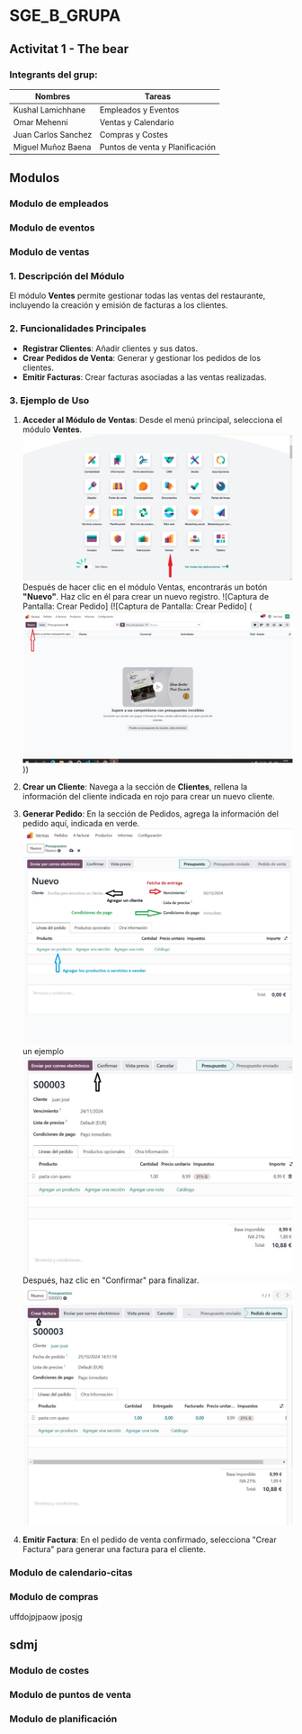 # SGE_B_GRUPA
## Activitat 1 - The bear

### Integrants del grup:

**Nombres**|**Tareas**
---|---
Kushal Lamichhane | Empleados y Eventos
Omar Mehenni | Ventas y Calendario
Juan Carlos Sanchez | Compras y Costes
Miguel Muñoz Baena | Puntos de venta y Planificación

## Modulos

### Modulo de empleados

### Modulo de eventos

### Modulo de ventas

### 1. Descripción del Módulo
El módulo **Ventes** permite gestionar todas las ventas del restaurante, incluyendo la creación y emisión de facturas a los clientes.
 
### 2. Funcionalidades Principales
- **Registrar Clientes**: Añadir clientes y sus datos.
- **Crear Pedidos de Venta**: Generar y gestionar los pedidos de los clientes.
- **Emitir Facturas**: Crear facturas asociadas a las ventas realizadas.

### 3. Ejemplo de Uso

1. **Acceder al Módulo de Ventas**: Desde el menú principal, selecciona el módulo **Ventes**.
![modulo ventas](<1- ventas.jpg>)
Después de hacer clic en el módulo Ventas, encontrarás un botón **"Nuevo"**. Haz clic en él para crear un nuevo registro.
![Captura de Pantalla: Crear Pedido]
(![Captura de Pantalla: Crear Pedido]
(![button nuevo](<2- pagina principale de ventas.jpg>)))
2. **Crear un Cliente**: Navega a la sección de **Clientes**, rellena la información del cliente indicada en rojo para crear un nuevo cliente. 
3. **Generar Pedido**: En la sección de Pedidos, agrega la información del pedido aquí, indicada en verde.
![Cliente y pedido](<3 -pagina de crear el cliente y el pedido.jpg>)
 un ejemplo 
![Ejemplo](<4- crear el cliente y el pedido.jpg>)
Después, haz clic en "Confirmar" para finalizar.
![Crear factura](<5-pedido confirmado.jpg>)

4. **Emitir Factura**: En el pedido de venta confirmado, selecciona "Crear Factura" para generar una factura para el cliente.



### Modulo de calendario-citas

### Modulo de compras
uffdojpjpaow jposjg
## sdmj
### Modulo de costes

### Modulo de puntos de venta

### Modulo de planificación

